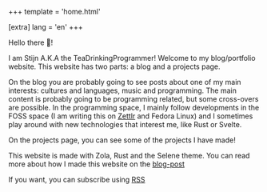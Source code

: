 +++
template = 'home.html'

[extra]
lang = 'en'
+++

Hello there :wave:!

I am Stijn A.K.A the TeaDrinkingProgrammer! Welcome to my blog/portfolio website.
This website has two parts: a blog and a projects page.

On the blog you are probably going to see posts about one of my main interests: cultures and languages, music and programming. The main content is probably going to be programming related, but some cross-overs are possible. In the programming space, I mainly follow developments in the FOSS space (I am writing this on [Zettlr](https://www.zettlr.com/) and Fedora Linux) and I sometimes play around with new technologies that interest me, like Rust or Svelte.

On the projects page, you can see some of the projects I have made!

This website is made with Zola, Rust and the Selene theme. You can read more about how I made this website on the [blog-post](@/blog/how-to-make-your-blog-blazingly-fast.md)

If you want, you can subscribe using [RSS](/blog/atom.xml)